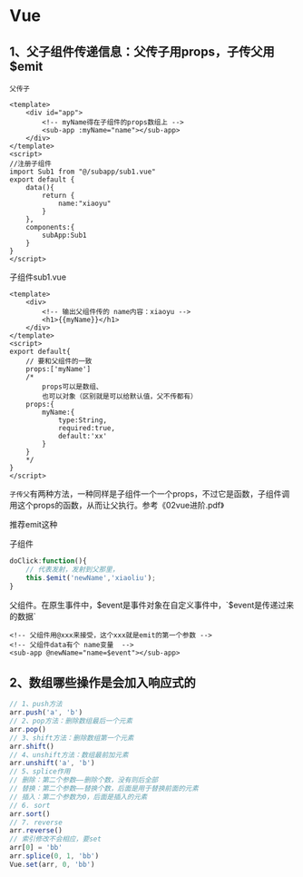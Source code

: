 # Vue

## 1、父子组件传递信息：父传子用props，子传父用$emit

`父传子`

```vue
<template>
    <div id="app">
        <!-- myName得在子组件的props数组上 -->
        <sub-app :myName="name"></sub-app>
	</div>
</template>
<script>
//注册子组件
import Sub1 from "@/subapp/sub1.vue"
export default {
    data(){
        return {
            name:"xiaoyu"
        }
    },
    components:{
        subApp:Sub1
    }
}
</script>
```

子组件sub1.vue

```vue
<template>
    <div>
    	<!-- 输出父组件传的 name内容：xiaoyu -->
    	<h1>{{myName}}</h1>
	</div>
</template>
<script>
export default{
	// 要和父组件的一致
	props:['myName']
    /*
    	props可以是数组、
    	也可以对象（区别就是可以给默认值，父不传都有）
    props:{
        myName:{
            type:String,
            required:true,
            default:'xx'
        }
    }
    */
}
</script>
```

`子传父`有两种方法，一种同样是子组件一个一个props，不过它是函数，子组件调用这个props的函数，从而让父执行。参考《02vue进阶.pdf》

推荐emit这种

子组件

```js
doClick:function(){
    // 代表发射，发射到父那里，
    this.$emit('newName','xiaoliu');
}
```

父组件。在原生事件中，$event是事件对象在自定义事件中，`$event是传递过来的数据`

```vue
<!-- 父组件用@xxx来接受，这个xxx就是emit的第一个参数 -->
<!-- 父组件data有个 name变量  -->
<sub-app @newName="name=$event"></sub-app>
```



## 2、数组哪些操作是会加入响应式的

```js
// 1、push方法
arr.push('a', 'b')
// 2、pop方法：删除数组最后一个元素
arr.pop()
// 3、shift方法：删除数组第一个元素
arr.shift()
// 4、unshift方法：数组最前加元素
arr.unshift('a', 'b')
// 5、splice作用
// 删除：第二个参数——删除个数，没有则后全部
// 替换：第二个参数——替换个数，后面是用于替换前面的元素
// 插入：第二个参数为0，后面是插入的元素
// 6. sort
arr.sort()
// 7. reverse
arr.reverse()
// 索引修改不会相应，要set
arr[0] = 'bb'
arr.splice(0, 1, 'bb')
Vue.set(arr, 0, 'bb')
```

